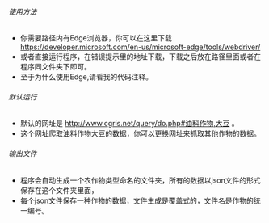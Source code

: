 ###### 使用方法

- 你需要路径内有Edge浏览器，你可以在这里下载 https://developer.microsoft.com/en-us/microsoft-edge/tools/webdriver/
- 或者直接运行程序，在错误提示里的地址下载，下载之后放在路径里面或者在程序同文件夹下即可。
- 至于为什么使用Edge,请看我的代码注释。

###### 默认运行

- 默认的网址是 http://www.cgris.net/query/do.php#油料作物,大豆 。
- 这个网址爬取油料作物大豆的数据，你可以更换网址来抓取其他作物的数据。

###### 输出文件

- 程序会自动生成一个农作物类型命名的文件夹，所有的数据以json文件的形式保存在这个文件夹里面，
- 每个json文件保存一种作物的数据，文件生成是覆盖式的，文件名是作物的统一编号。
